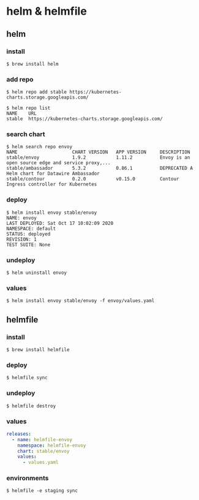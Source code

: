 # helm & helmfile

## helm

### install
```
$ brew install helm
```

### add repo
```
$ helm repo add stable https://kubernetes-charts.storage.googleapis.com/
```

```
$ helm repo list
NAME    URL
stable  https://kubernetes-charts.storage.googleapis.com/
```

### search chart
```
$ helm search repo envoy
NAME                    CHART VERSION   APP VERSION     DESCRIPTION
stable/envoy            1.9.2           1.11.2          Envoy is an open source edge and service proxy,...
stable/ambassador       5.3.2           0.86.1          DEPRECATED A Helm chart for Datawire Ambassador
stable/contour          0.2.0           v0.15.0         Contour Ingress controller for Kubernetes
```

### deploy
```
$ helm install envoy stable/envoy
NAME: envoy
LAST DEPLOYED: Sat Oct 17 10:02:09 2020
NAMESPACE: default
STATUS: deployed
REVISION: 1
TEST SUITE: None
```

### undeploy
```
$ helm uninstall envoy
```

### values
```
$ helm install envoy stable/envoy -f envoy/values.yaml
```

## helmfile

### install
```
$ brew install helmfile
```

### deploy
```
$ helmfile sync
```

### undeploy
```
$ helmfile destroy
```

### values
```envoy/helmfile.yaml
releases:
  - name: helmfile-envoy
    namespace: helmfile-envoy
    chart: stable/envoy
    values:
      - values.yaml
```

### environments
```
$ helmfile -e staging sync
```
